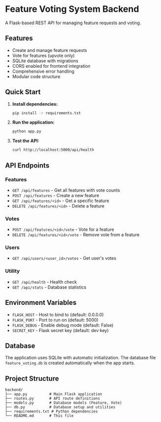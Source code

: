 # Feature Voting System Backend

A Flask-based REST API for managing feature requests and voting.

## Features

- Create and manage feature requests
- Vote for features (upvote only)
- SQLite database with migrations
- CORS enabled for frontend integration
- Comprehensive error handling
- Modular code structure

## Quick Start

1. **Install dependencies:**
   ```bash
   pip install -r requirements.txt
   ```

2. **Run the application:**
   ```bash
   python app.py
   ```

3. **Test the API:**
   ```bash
   curl http://localhost:5000/api/health
   ```

## API Endpoints

### Features
- `GET /api/features` - Get all features with vote counts
- `POST /api/features` - Create a new feature
- `GET /api/features/<id>` - Get a specific feature
- `DELETE /api/features/<id>` - Delete a feature

### Votes
- `POST /api/features/<id>/vote` - Vote for a feature
- `DELETE /api/features/<id>/vote` - Remove vote from a feature

### Users
- `GET /api/users/<user_id>/votes` - Get user's votes

### Utility
- `GET /api/health` - Health check
- `GET /api/stats` - Database statistics

## Environment Variables

- `FLASK_HOST` - Host to bind to (default: 0.0.0.0)
- `FLASK_PORT` - Port to run on (default: 5000)
- `FLASK_DEBUG` - Enable debug mode (default: False)
- `SECRET_KEY` - Flask secret key (default: dev key)

## Database

The application uses SQLite with automatic initialization. The database file `feature_voting.db` is created automatically when the app starts.

## Project Structure

```
backend/
├── app.py          # Main Flask application
├── routes.py       # API route definitions
├── models.py       # Database models (Feature, Vote)
├── db.py           # Database setup and utilities
├── requirements.txt # Python dependencies
└── README.md       # This file
```